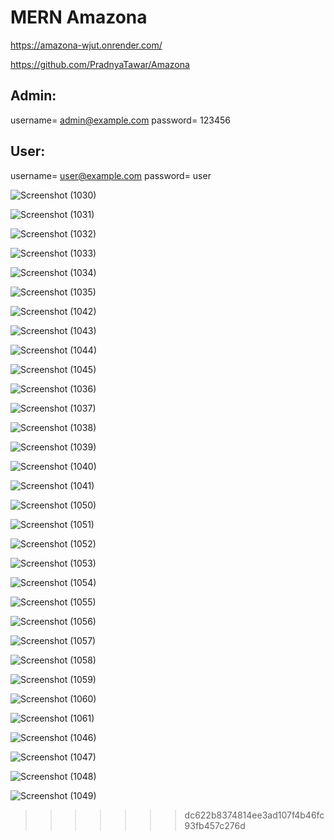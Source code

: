# MERN Amazona
https://amazona-wjut.onrender.com/

https://github.com/PradnyaTawar/Amazona
## Admin: 
username= admin@example.com
password= 123456

## User: 
username= user@example.com
password= user

![Screenshot (1030)](https://user-images.githubusercontent.com/78145883/228607404-e5a15606-50e2-4807-8397-ce7b4d552ea7.png)


![Screenshot (1031)](https://user-images.githubusercontent.com/78145883/228607432-0b49b1a0-5764-4ca2-a0f5-0e20645bc680.png)


![Screenshot (1032)](https://user-images.githubusercontent.com/78145883/228607456-a2da7c10-7162-42fd-802a-12ccce53c902.png)


![Screenshot (1033)](https://user-images.githubusercontent.com/78145883/228607533-bf3c2b48-7b78-4765-8ed6-9a3888f9ec69.png)


![Screenshot (1034)](https://user-images.githubusercontent.com/78145883/228607583-63303f87-e40a-455b-98ab-85c7aec70dac.png)


![Screenshot (1035)](https://user-images.githubusercontent.com/78145883/228607688-44be2005-1a9c-421d-8b95-6ae0470b27ec.png)


![Screenshot (1042)](https://user-images.githubusercontent.com/78145883/228607743-3f3de951-bc6a-4e9d-8757-899e9cc4d163.png)


![Screenshot (1043)](https://user-images.githubusercontent.com/78145883/228607763-83c16275-3137-4e74-b149-6e17ea65857f.png)


![Screenshot (1044)](https://user-images.githubusercontent.com/78145883/228607802-b593829d-0416-44c5-b5c2-a38308ebbf26.png)


![Screenshot (1045)](https://user-images.githubusercontent.com/78145883/228607813-b98d243d-5505-4482-beb2-ba3929a9bdfd.png)


![Screenshot (1036)](https://user-images.githubusercontent.com/78145883/228607696-70c6c205-2b26-4fee-ab45-3a0080628d95.png)


![Screenshot (1037)](https://user-images.githubusercontent.com/78145883/228607705-f5e0547c-211b-4ceb-8a92-49244dd51bc2.png)


![Screenshot (1038)](https://user-images.githubusercontent.com/78145883/228607712-e2475baf-6d48-4468-be5d-59f3a0f150d9.png)


![Screenshot (1039)](https://user-images.githubusercontent.com/78145883/228607725-f72b59fd-5cda-41a1-ac97-0348d1f4398c.png)


![Screenshot (1040)](https://user-images.githubusercontent.com/78145883/228607730-97e8118f-c0ca-4222-9c55-d39d6f34f916.png)


![Screenshot (1041)](https://user-images.githubusercontent.com/78145883/228607735-a89d411b-4a26-4cfa-aa49-f7b322076721.png)


![Screenshot (1050)](https://user-images.githubusercontent.com/78145883/228607113-a474069c-c74e-47ba-9ca1-ef019fa54528.png)


![Screenshot (1051)](https://user-images.githubusercontent.com/78145883/228607131-42619bec-98a8-4742-8046-5c8de43a30f9.png)


![Screenshot (1052)](https://user-images.githubusercontent.com/78145883/228607140-18ea1db7-bb0d-487d-9c89-e852e6651065.png)


![Screenshot (1053)](https://user-images.githubusercontent.com/78145883/228607148-f43b5bbb-0d16-4dec-8b79-3364aa8334e7.png)


![Screenshot (1054)](https://user-images.githubusercontent.com/78145883/228607163-777759f3-421e-453e-b956-55ae800c8600.png)


![Screenshot (1055)](https://user-images.githubusercontent.com/78145883/228607168-8c6d950e-629b-42de-8cd7-614a02285319.png)


![Screenshot (1056)](https://user-images.githubusercontent.com/78145883/228607176-03dd48c5-816d-412a-871e-fd11f14c5065.png)


![Screenshot (1057)](https://user-images.githubusercontent.com/78145883/228607211-63a52cb5-2b72-4c5c-9954-2d73ec243b77.png)


![Screenshot (1058)](https://user-images.githubusercontent.com/78145883/228607300-a6cabb9e-5a87-41df-b1bd-5089f091b1ba.png)


![Screenshot (1059)](https://user-images.githubusercontent.com/78145883/228607351-693f5f24-a3ea-40e9-b2f5-656bbd8a50a0.png)


![Screenshot (1060)](https://user-images.githubusercontent.com/78145883/228607376-c27ab4ac-28c3-4d44-beb3-13a2d6c6a291.png)


![Screenshot (1061)](https://user-images.githubusercontent.com/78145883/228607391-3ee9d618-0be2-4fbc-ac90-2f6c6c5f55b2.png)


![Screenshot (1046)](https://user-images.githubusercontent.com/78145883/228607829-78feb7da-1b76-40b5-a37a-200d8e378748.png)


![Screenshot (1047)](https://user-images.githubusercontent.com/78145883/228607870-f1bcb37a-4f36-4a50-808f-26f81272b84f.png)


![Screenshot (1048)](https://user-images.githubusercontent.com/78145883/228607898-13b76e04-3885-411d-a7c5-7297f0a28b7c.png)


![Screenshot (1049)](https://user-images.githubusercontent.com/78145883/228607917-acf1c6a8-9542-4a29-be6e-e9bc0c6878c9.png)
>>>>>>> dc622b8374814ee3ad107f4b46fc93fb457c276d
